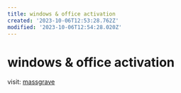 ```yaml
---
title: windows & office activation
created: '2023-10-06T12:53:28.762Z'
modified: '2023-10-06T12:54:28.020Z'
---
```


# windows & office activation

visit: [massgrave](https://massgrave.dev)
